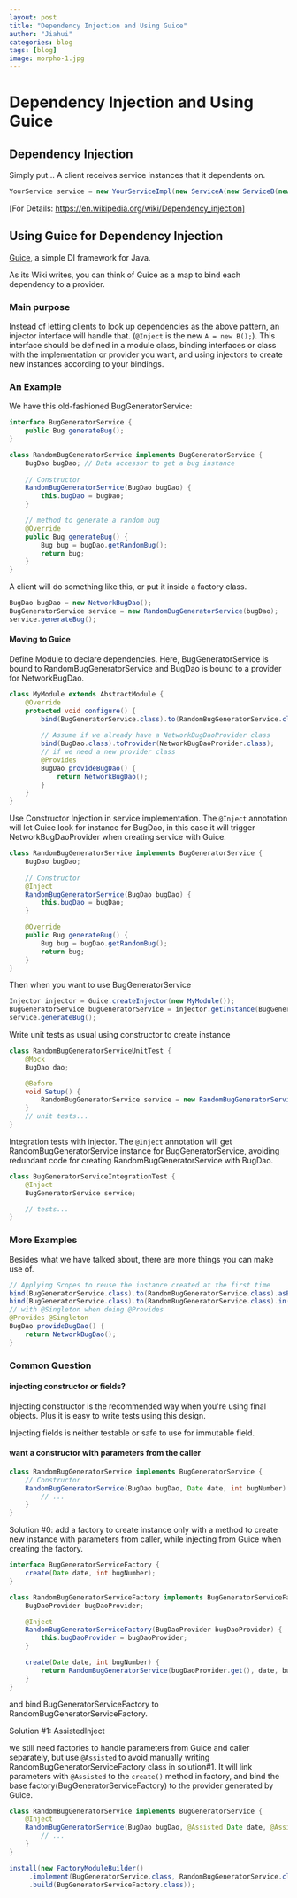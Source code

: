 ```yaml
---
layout: post
title: "Dependency Injection and Using Guice"
author: "Jiahui"
categories: blog
tags: [blog]
image: morpho-1.jpg
---
```


# Dependency Injection and Using Guice

## Dependency Injection
Simply put... A client receives service instances that it dependents on.

```java
YourService service = new YourServiceImpl(new ServiceA(new ServiceB(new ServiceC())));
```

[For Details: https://en.wikipedia.org/wiki/Dependency_injection]


## Using Guice for Dependency Injection
[Guice](https://github.com/google/guice/), a simple DI framework for Java. 

As its Wiki writes, you can think of Guice as a map to bind each dependency to a provider.

### Main purpose
Instead of letting clients to look up dependencies as the above pattern, an injector interface will handle that. (`@Inject` is the new `A = new B();`). This interface should be defined in a module class, binding interfaces or class with the implementation or provider you want, and using injectors to create new instances according to your bindings.

### An Example
We have this old-fashioned BugGeneratorService:
```java
interface BugGeneratorService {
    public Bug generateBug();
}

class RandomBugGeneratorService implements BugGeneratorService {
    BugDao bugDao; // Data accessor to get a bug instance
    
    // Constructor
    RandomBugGeneratorService(BugDao bugDao) {
        this.bugDao = bugDao;
    }

    // method to generate a random bug
    @Override
    public Bug generateBug() {
        Bug bug = bugDao.getRandomBug();
        return bug;
    }
}
```

A client will do something like this, or put it inside a factory class.
```java
BugDao bugDao = new NetworkBugDao();
BugGeneratorService service = new RandomBugGeneratorService(bugDao);
service.generateBug();
```

#### Moving to Guice
Define Module to declare dependencies. Here, BugGeneratorService is bound to RandomBugGeneratorService and BugDao is bound to a provider for NetworkBugDao.

```java
class MyModule extends AbstractModule {
    @Override
    protected void configure() {
        bind(BugGeneratorService.class).to(RandomBugGeneratorService.class);
        
        // Assume if we already have a NetworkBugDaoProvider class
        bind(BugDao.class).toProvider(NetworkBugDaoProvider.class);
        // if we need a new provider class
        @Provides
        BugDao provideBugDao() {
            return NetworkBugDao();
        }
    }
}
```

Use Constructor Injection in service implementation. The `@Inject` annotation will let Guice look for instance for BugDao, in this case it will trigger NetworkBugDaoProvider when creating service with Guice.
```java
class RandomBugGeneratorService implements BugGeneratorService {
    BugDao bugDao;
    
    // Constructor
    @Inject
    RandomBugGeneratorService(BugDao bugDao) {
        this.bugDao = bugDao;
    }

    @Override
    public Bug generateBug() {
        Bug bug = bugDao.getRandomBug();
        return bug;
    }
}
```

Then when you want to use BugGeneratorService
```java
Injector injector = Guice.createInjector(new MyModule());
BugGeneratorService bugGeneratorService = injector.getInstance(BugGeneratorService.class);
service.generateBug();
```

Write unit tests as usual using constructor to create instance
```java
class RandomBugGeneratorServiceUnitTest {
    @Mock
    BugDao dao;

    @Before
    void Setup() {
        RandomBugGeneratorService service = new RandomBugGeneratorService(dao);
    }
    // unit tests...
}
```

Integration tests with injector. The `@Inject` annotation will get RandomBugGeneratorService instance for BugGeneratorService, avoiding redundant code for creating RandomBugGeneratorService with BugDao.
```java
class BugGeneratorServiceIntegrationTest {
    @Inject
    BugGeneratorService service;

    // tests...
}
```

### More Examples
Besides what we have talked about, there are more things you can make use of.
```java
// Applying Scopes to reuse the instance created at the first time 
bind(BugGeneratorService.class).to(RandomBugGeneratorService.class).asEagerSingleton();
bind(BugGeneratorService.class).to(RandomBugGeneratorService.class).in(Singleton.class);
// with @Singleton when doing @Provides
@Provides @Singleton
BugDao provideBugDao() {
    return NetworkBugDao();
}
```

### Common Question
#### injecting constructor or fields?
Injecting constructor is the recommended way when you're using final objects. Plus it is easy to write tests using this design.

Injecting fields is neither testable or safe to use for immutable field.
#### want a constructor with parameters from the caller
```java
class RandomBugGeneratorService implements BugGeneratorService {
    // Constructor
    RandomBugGeneratorService(BugDao bugDao, Date date, int bugNumber) {
        // ...
    }
}
```

Solution #0: add a factory to create instance only with a method to create new instance with parameters from caller, while injecting from Guice when creating the factory.
```java
interface BugGeneratorServiceFactory {
    create(Date date, int bugNumber);
}

class RandomBugGeneratorServiceFactory implements BugGeneratorServiceFactory {
    BugDaoProvider bugDaoProvider;

    @Inject
    RandomBugGeneratorServiceFactory(BugDaoProvider bugDaoProvider) {
        this.bugDaoProvider = bugDaoProvider;
    }

    create(Date date, int bugNumber) {
        return RandomBugGeneratorService(bugDaoProvider.get(), date, bugNumber);
    }
}
```
and bind BugGeneratorServiceFactory to RandomBugGeneratorServiceFactory.

Solution #1: AssistedInject

we still need factories to handle parameters from Guice and caller separately, but use `@Assisted` to avoid manually writing RandomBugGeneratorServiceFactory class in solution#1. It will link parameters with `@Assisted` to the `create()` method in factory, and bind the base factory(BugGeneratorServiceFactory) to the provider generated by Guice.
```java
class RandomBugGeneratorService implements BugGeneratorService {
    @Inject
    RandomBugGeneratorService(BugDao bugDao, @Assisted Date date, @Assisted int bugNumber) {
        // ...
    }
}
```

```java
install(new FactoryModuleBuilder()
     .implement(BugGeneratorService.class, RandomBugGeneratorService.class)
     .build(BugGeneratorServiceFactory.class));
```